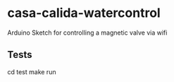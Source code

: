 # casa-calida-watercontrol
Arduino Sketch for controlling a magnetic valve via wifi

## Tests
cd test
make run
